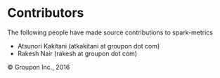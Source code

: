 # Contributors

The following people have made source contributions to spark-metrics

* Atsunori Kakitani (atkakitani at groupon dot com)
* Rakesh Nair (rakesh at groupon dot com)

&copy; Groupon Inc., 2016

